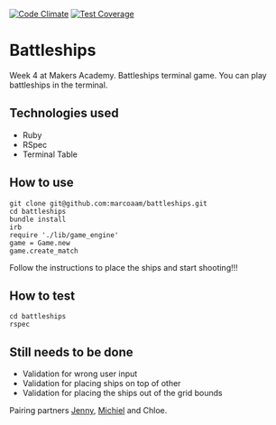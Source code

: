 [![Code Climate](https://codeclimate.com/github/marcoaam/battleships/badges/gpa.svg)](https://codeclimate.com/github/marcoaam/battleships) [![Test Coverage](https://codeclimate.com/github/marcoaam/battleships/badges/coverage.svg)](https://codeclimate.com/github/marcoaam/battleships)

Battleships
===========

Week 4 at Makers Academy. Battleships terminal game. You can play battleships in the terminal.


Technologies used
-----------------

- Ruby
- RSpec
- Terminal Table


How to use
----------

	git clone git@github.com:marcoaam/battleships.git
	cd battleships
	bundle install
	irb
	require './lib/game_engine'
	game = Game.new
	game.create_match

Follow the instructions to place the ships and start shooting!!!


How to test
------------

	cd battleships
	rspec


Still needs to be done
---------------------

- Validation for wrong user input
- Validation for placing ships on top of other
- Validation for placing the ships out of the grid bounds


Pairing partners [Jenny](https://github.com/thejennywang), [Michiel](https://github.com/michielstigter) and Chloe.


